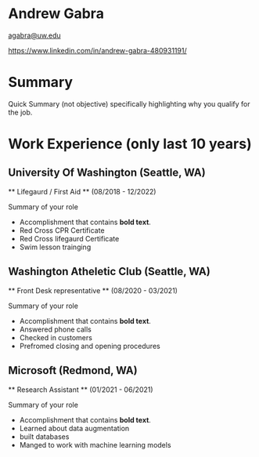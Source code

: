 # Andrew Gabra

agabra@uw.edu


https://www.linkedin.com/in/andrew-gabra-480931191/

# Summary

Quick Summary (not objective) specifically highlighting why you qualify for the job.

# Work Experience (only last 10 years)

## University Of Washington (Seattle, WA)


** Lifegaurd / First Aid ** (08/2018 - 12/2022)

Summary of your role

- Accomplishment that contains **bold text**.
- Red Cross CPR Certificate
- Red Cross lifegaurd Certificate
- Swim lesson trainging

## Washington Atheletic Club (Seattle, WA)

** Front Desk representative ** (08/2020 - 03/2021)

Summary of your role

- Accomplishment that contains **bold text**.
- Answered phone calls
- Checked in customers
- Prefromed closing and opening procedures 

## Microsoft (Redmond, WA)

** Research Assistant ** (01/2021 - 06/2021)

Summary of your role

- Accomplishment that contains **bold text**.
- Learned about data augmentation
- built databases
- Manged to work with machine learning models


[University 1]: http://www.univ1.edu
[University 2]: http://www.univ2.edu
[University 3]: http://www.univ3.edu